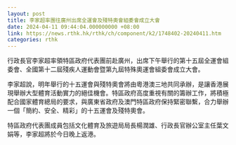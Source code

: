 ```yaml
---
layout: post
title: 李家超率團往廣州出席全運會及殘特奧會組委會成立大會
date: 2024-04-11 09:44:04.000000000 +08:00
link: https://news.rthk.hk/rthk/ch/component/k2/1748402-20240411.htm
categories: rthk
---
```


行政長官李家超率領特區政府代表團前赴廣州，出席下午舉行的第十五屆全運會組委會、全國第十二屆殘疾人運動會暨第九屆特殊奧運會組委會成立大會。

李家超說，明年舉行的十五運會與殘特奧會將由粵港澳三地共同承辦，是讓香港展現舉辦大型體育活動實力的絕佳機會。特區政府高度重視有關的籌辦工作，將積極配合國家體育總局的要求，與廣東省政府及澳門特區政府保持緊密聯繫，合力舉辦一個「簡約、安全、精彩」的十五運會及殘特奧會。

特區政府代表團成員包括文化體育及旅遊局局長楊潤雄、行政長官辦公室主任葉文娟等，李家超將於今日晚上返港。
